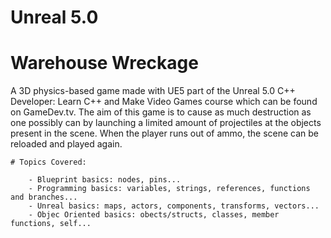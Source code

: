# Unreal 5.0

# Warehouse Wreckage

A 3D physics-based game made with UE5 part of the Unreal 5.0 C++ Developer: Learn C++ and Make Video Games course which can be found on GameDev.tv.
The aim of this game is to cause as much destruction as one possibly can by launching a limited amount of projectiles at the objects present in the scene.
When the player runs out of ammo, the scene can be reloaded and played again.

    # Topics Covered:

        - Blueprint basics: nodes, pins...
        - Programming basics: variables, strings, references, functions and branches...
        - Unreal basics: maps, actors, components, transforms, vectors...
        - Objec Oriented basics: obects/structs, classes, member functions, self...